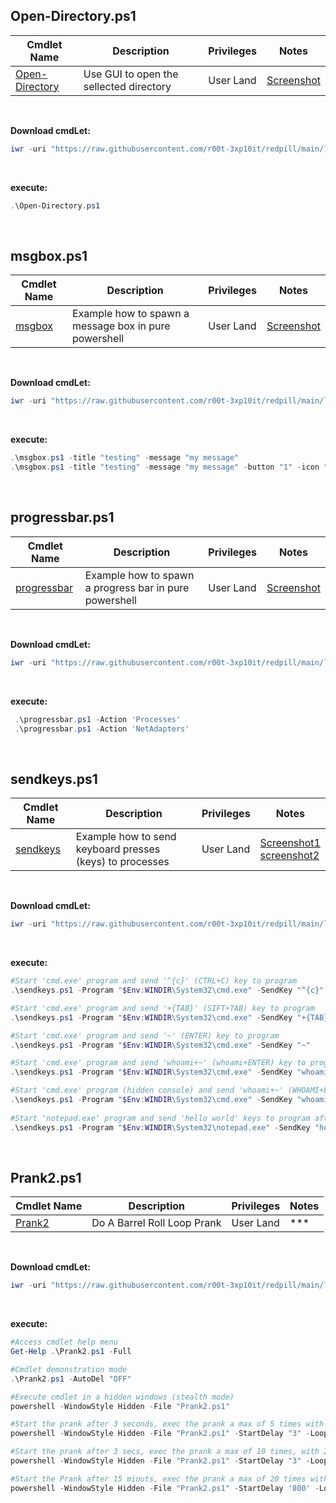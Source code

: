 ## Open-Directory.ps1

|Cmdlet Name|Description|Privileges|Notes|
|---|---|---|---|
|[Open-Directory](https://github.com/r00t-3xp10it/redpill/blob/main/lib/Misc-CmdLets/Open-Directory.ps1)|Use GUI to open the sellected directory|User Land|[Screenshot](https://raw.githubusercontent.com/r00t-3xp10it/redpill/main/lib/Misc-CmdLets/Open-Directory.png)|

<br />

**Download cmdLet:**
```powershell
iwr -uri "https://raw.githubusercontent.com/r00t-3xp10it/redpill/main/lib/Misc-CmdLets/Open-Directory.ps1" -OutFile "Open-Directory.ps1"
```

<br >

**execute:**
```powershell
.\Open-Directory.ps1
```

<br />

## msgbox.ps1

|Cmdlet Name|Description|Privileges|Notes|
|---|---|---|---|
|[msgbox](https://github.com/r00t-3xp10it/redpill/blob/main/lib/Misc-CmdLets/msgbox.ps1)|Example how to spawn a message box in pure powershell|User Land|[Screenshot](https://raw.githubusercontent.com/r00t-3xp10it/redpill/main/lib/Misc-CmdLets/msgbox.png)|

<br />

**Download cmdLet:**
```powershell
iwr -uri "https://raw.githubusercontent.com/r00t-3xp10it/redpill/main/lib/Misc-CmdLets/msgbox.ps1" -OutFile "msgbox.ps1"
```

<br />

**execute:**
```powershell
.\msgbox.ps1 -title "testing" -message "my message"
.\msgbox.ps1 -title "testing" -message "my message" -button "1" -icon "16" -timer "10"
```

<br />

## progressbar.ps1

|Cmdlet Name|Description|Privileges|Notes|
|---|---|---|---|
|[progressbar](https://github.com/r00t-3xp10it/redpill/blob/main/lib/Misc-CmdLets/progressbar.ps1)|Example how to spawn a progress bar in pure powershell|User Land|[Screenshot](https://raw.githubusercontent.com/r00t-3xp10it/redpill/main/lib/Misc-CmdLets/progressbar.png)|

<br />

**Download cmdLet:**
```powershell
iwr -uri "https://raw.githubusercontent.com/r00t-3xp10it/redpill/main/lib/Misc-CmdLets/progressbar.ps1" -OutFile "progressbar.ps1"
```

<br />

**execute:**
```powershell
 .\progressbar.ps1 -Action 'Processes'
 .\progressbar.ps1 -Action 'NetAdapters'
```

<br />

## sendkeys.ps1

|Cmdlet Name|Description|Privileges|Notes|
|---|---|---|---|
|[sendkeys](https://github.com/r00t-3xp10it/redpill/blob/main/lib/Misc-CmdLets/sendkeys.ps1)|Example how to send keyboard presses (keys) to processes|User Land|[Screenshot1](https://raw.githubusercontent.com/r00t-3xp10it/redpill/main/lib/Misc-CmdLets/sendkeys1.png)<br />[screenshot2](https://raw.githubusercontent.com/r00t-3xp10it/redpill/main/lib/Misc-CmdLets/sendkeys2.png)|

<br />

**Download cmdLet:**
```powershell
iwr -uri "https://raw.githubusercontent.com/r00t-3xp10it/redpill/main/lib/Misc-CmdLets/sendkeys.ps1" -OutFile "sendkeys.ps1"
```

<br />

**execute:**
```powershell
#Start 'cmd.exe' program and send '^{c}' (CTRL+C) key to program
.\sendkeys.ps1 -Program "$Env:WINDIR\System32\cmd.exe" -SendKey "^{c}"

#Start 'cmd.exe' program and send '+{TAB}' (SIFT+TAB) key to program
.\sendkeys.ps1 -Program "$Env:WINDIR\System32\cmd.exe" -SendKey "+{TAB}"

#Start 'cmd.exe' program and send '~' (ENTER) key to program
.\sendkeys.ps1 -Program "$Env:WINDIR\System32\cmd.exe" -SendKey "~"

#Start 'cmd.exe' program and send 'whoami+~' (whoami+ENTER) key to program
.\sendkeys.ps1 -Program "$Env:WINDIR\System32\cmd.exe" -SendKey "whoami+~"

#Start 'cmd.exe' program (hidden console) and send 'whoami+~' (WHOAMI+ENTER) key to program
.\sendkeys.ps1 -Program "$Env:WINDIR\System32\cmd.exe" -SendKey "whoami+~" -style "hidden"
   
#Start 'notepad.exe' program and send 'hello world' keys to program after one second of delay
.\sendkeys.ps1 -Program "$Env:WINDIR\System32\notepad.exe" -SendKey "hello world" -ExecDelay '1'
```



<br />

## Prank2.ps1

|Cmdlet Name|Description|Privileges|Notes|
|---|---|---|---|
|[Prank2](https://github.com/r00t-3xp10it/redpill/blob/main/lib/Misc-CmdLets/Prank2.ps1)|Do A Barrel Roll Loop Prank|User Land|\*\*\*|

<br />

**Download cmdLet:**
```powershell
iwr -uri "https://raw.githubusercontent.com/r00t-3xp10it/redpill/main/lib/Misc-CmdLets/Prank2.ps1" -OutFile "Prank2.ps1"
```

<br />

**execute:**
```powershell
#Access cmdlet help menu
Get-Help .\Prank2.ps1 -Full

#Cmdlet demonstration mode
.\Prank2.ps1 -AutoDel "OFF"

#Execute cmdlet in a hidden windows (stealth mode)
powershell -WindowStyle Hidden -File "Prank2.ps1"

#Start the prank after 3 seconds, exec the prank a max of 5 times with 20 seconds loops
powershell -WindowStyle Hidden -File "Prank2.ps1" -StartDelay "3" -LoopRange "5" -LoopDelay "20"

#Start the prank after 3 secs, exec the prank a max of 10 times, with 20 seconds delay before each loop and auto-close msgbox after 15 secs
powershell -WindowStyle Hidden -File "Prank2.ps1" -StartDelay "3" -LoopRange "10" -LoopDelay "20" -MsgBoxClose "15"

#Start the Prank after 15 minuts, exec the prank a max of 20 times with 30 seconds delay before each loop
powershell -WindowStyle Hidden -File "Prank2.ps1" -StartDelay '800' -LoopRange '20' -LoopDelay '30'
```

